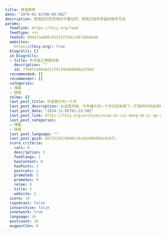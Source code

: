 ```yaml
---
title: 林海草原
date: "1970-01-01T00:00:00Z"
description: 愿我经历的苦难你不要经历，愿我已有的幸福你触手可及
params:
  feedlink: https://lhcy.org/feed
  feedtype: rss
  feedid: d9da73a469c65533274dccd47abb8a44
  websites:
    https://lhcy.org/: true
  blogrolls: []
  in_blogrolls:
  - title: 中文独立博客列表
    description: ""
    id: 7fb87e348a8211f4c19e4b0b0da225bd
  recommended: []
  recommender: []
  categories:
  - 博客
  - 随笔
  relme: {}
  last_post_title: 年底最忙的一个月
  last_post_description: 从这周开始，今年最忙的一个月已经到来了。忙碌的时间会持续到1月中旬。这一个月，除了吃饭和睡觉，其他时间都在工作 […]
  last_post_date: "2024-12-05T01:23:50Z"
  last_post_link: https://lhcy.org/archives/nian-di-zui-mang-de-yi-ge-yue.html
  last_post_categories:
  - 博客
  - 随笔
  last_post_language: ""
  last_post_guid: e073233b7d846c2dc6a546b002e910f1
  score_criteria:
    cats: 0
    description: 3
    feedlangs: 1
    hasContent: 0
    hasPosts: 3
    postcats: 2
    promoted: 5
    promotes: 0
    relme: 0
    title: 3
    website: 2
  score: 19
  ispodcast: false
  isnoarchive: false
  innetwork: true
  language: zh
  postcount: 10
  avgpostlen: 0
---
```

